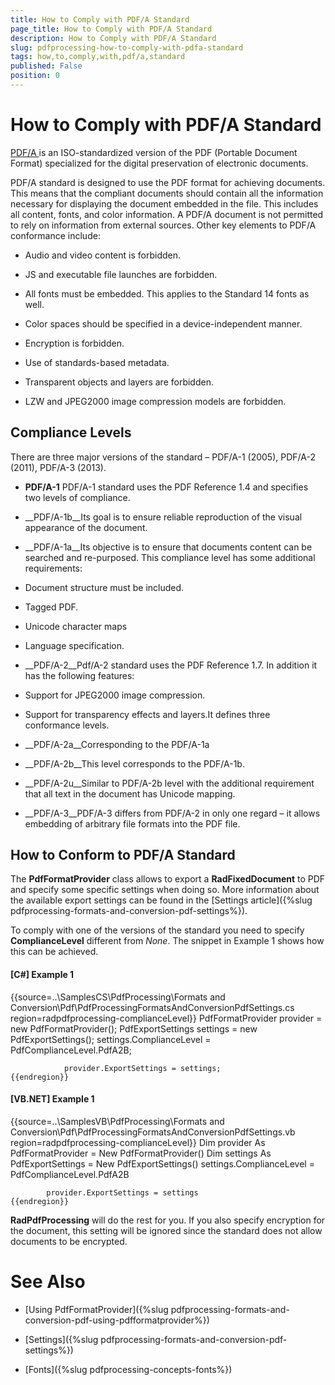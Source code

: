 ```yaml
---
title: How to Comply with PDF/A Standard
page_title: How to Comply with PDF/A Standard
description: How to Comply with PDF/A Standard
slug: pdfprocessing-how-to-comply-with-pdfa-standard
tags: how,to,comply,with,pdf/a,standard
published: False
position: 0
---
```


# How to Comply with PDF/A Standard



[
              PDF/A
            ](
            http://en.wikipedia.org/?title=PDF/A
          )
      is an ISO-standardized version of the PDF (Portable Document Format) specialized 
      for the digital preservation of electronic documents.

PDF/A standard is designed to use the PDF format for achieving documents.
        This means that the compliant documents should contain all the information necessary
        for displaying the document embedded in the file. This includes all content, fonts, and color information.
        A PDF/A document is not permitted to rely on information from external sources. Other key elements to
        PDF/A conformance include:
      

* Audio and video content is forbidden.

* JS and executable file launches are forbidden.

* All fonts must be embedded. This applies to the Standard 14 fonts as well.

* Color spaces should be specified in a device-independent manner.

* Encryption is forbidden.

* Use of standards-based metadata.

* Transparent objects and layers are forbidden.

* LZW and JPEG2000 image compression models are forbidden.

## Compliance Levels

There are three major versions of the standard – PDF/A-1 (2005), PDF/A-2 (2011), PDF/A-3 (2013).

* __PDF/A-1__ PDF/A-1 standard uses the PDF Reference 1.4 and specifies two levels of compliance.
            

* __PDF/A-1b__Its goal is to ensure reliable reproduction of the visual appearance of the document.

* __PDF/A-1a__Its objective is to ensure that documents content can be searched and re-purposed. 
                This compliance level has some additional requirements:

* Document structure must be included.

* Tagged PDF.

* Unicode character maps

* Language specification.

* __PDF/A-2__Pdf/A-2 standard uses the PDF Reference 1.7. In addition it has the following features:

* Support for JPEG2000 image compression.

* Support for transparency effects and layers.It defines three conformance levels.

* __PDF/A-2a__Corresponding to the PDF/A-1a

* __PDF/A-2b__This level corresponds to the PDF/A-1b.

* __PDF/A-2u__Similar to PDF/A-2b level with the additional requirement that all text in the document has Unicode mapping.

* __PDF/A-3__PDF/A-3 differs from PDF/A-2 in only one regard – it allows embedding of arbitrary file formats into the PDF file.

## How to Conform to PDF/A Standard

The __PdfFormatProvider__ class allows to export a __RadFixedDocument__
          to PDF and specify some specific settings when doing so. More information about the available export settings can be
          found in the  [Settings article]({%slug pdfprocessing-formats-and-conversion-pdf-settings%}).

To comply with one of the versions of the standard you need to specify __ComplianceLevel__ different from 
        *None*. The snippet in Example 1 shows how this can be achieved.

#### __[C#] Example 1__

{{source=..\SamplesCS\PdfProcessing\Formats and Conversion\Pdf\PdfProcessingFormatsAndConversionPdfSettings.cs region=radpdfprocessing-complianceLevel}}
	            PdfFormatProvider provider = new PdfFormatProvider();
	            PdfExportSettings settings = new PdfExportSettings();
	            settings.ComplianceLevel = PdfComplianceLevel.PdfA2B;
	
	            provider.ExportSettings = settings;
	{{endregion}}



#### __[VB.NET] Example 1__

{{source=..\SamplesVB\PdfProcessing\Formats and Conversion\Pdf\PdfProcessingFormatsAndConversionPdfSettings.vb region=radpdfprocessing-complianceLevel}}
	        Dim provider As PdfFormatProvider = New PdfFormatProvider()
	        Dim settings As PdfExportSettings = New PdfExportSettings()
	        settings.ComplianceLevel = PdfComplianceLevel.PdfA2B
	
	        provider.ExportSettings = settings
	{{endregion}}



__RadPdfProcessing__  will do the rest for you. If you also specify encryption for the document,
          this setting will be ignored since the standard does not allow documents to be encrypted.

# See Also

 * [Using PdfFormatProvider]({%slug pdfprocessing-formats-and-conversion-pdf-using-pdfformatprovider%})

 * [Settings]({%slug pdfprocessing-formats-and-conversion-pdf-settings%})

 * [Fonts]({%slug pdfprocessing-concepts-fonts%})
